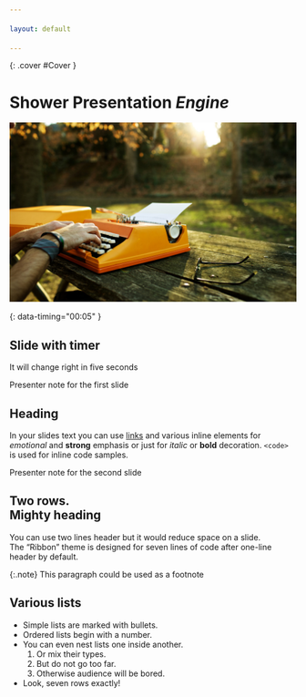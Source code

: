 ```yaml
---

layout: default

---
```


{: .cover #Cover }
# Shower Presentation _Engine_

![](pictures/cover.jpg)

{: data-timing="00:05" }
## Slide with timer

It will change right in five seconds

<footer>Presenter note for the first slide</footer>

## Heading

In your slides text you can use [links](http://google.com/) and various inline elements for _emotional_ and **strong** emphasis or just for <i>italic</i> or <b>bold</b> decoration. `<code>` is used for inline code samples.

<footer>Presenter note for the second slide</footer>

## Two rows.<br> Mighty heading

You can use two lines header but it would reduce space on a slide. The “Ribbon” theme is designed for seven lines of code after one-line header by default.

{:.note}
This paragraph could be used as a footnote

## Various lists

- Simple lists are marked with bullets.
- Ordered lists begin with a number.
- You can even nest lists one inside another.
    1. Or mix their types.
    2. But do not go too far.
    3. Otherwise audience will be bored.
- Look, seven rows exactly!

